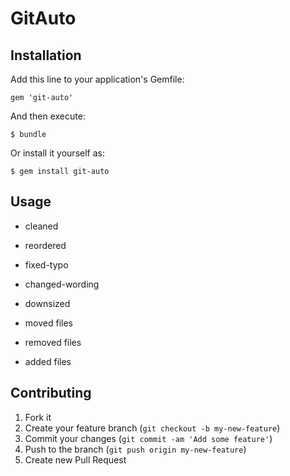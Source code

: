 # GitAuto

## Installation

Add this line to your application's Gemfile:

    gem 'git-auto'

And then execute:

    $ bundle

Or install it yourself as:

    $ gem install git-auto

## Usage

* cleaned
* reordered
* fixed-typo
* changed-wording
* downsized

* moved files
* removed files
* added files

## Contributing

1. Fork it
2. Create your feature branch (`git checkout -b my-new-feature`)
3. Commit your changes (`git commit -am 'Add some feature'`)
4. Push to the branch (`git push origin my-new-feature`)
5. Create new Pull Request
